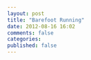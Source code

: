 ```yaml
---
layout: post
title: "Barefoot Running"
date: 2012-08-16 16:02
comments: false
categories: 
published: false
---
```

